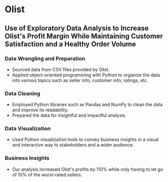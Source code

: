 # Olist

## Use of Exploratory Data Analysis to Increase Olist's Profit Margin While Maintaining Customer Satisfaction and a Healthy Order Volume

### Data Wrangling and Preparation
- Sourced data from CSV files provided by Olist.
- Applied object-oriented programming with Python to organize the data into various topics such as seller info, customer info, ratings, etc.

### Data Cleaning
- Employed Python libraries such as Pandas and NumPy to clean the data and improve its readability.
- Prepared the data for insightful and impactful analysis.

### Data Visualization
- Used Python visualization tools to convey business insights in a visual and interactive way to stakeholders and a wider audience.

### Business Insights
- Our analysis increased Olist's profits by 110% while only having to let go of 10% of the worst-rated sellers.
